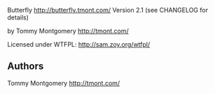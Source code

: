 Butterfly <http://butterfly.tmont.com/>
Version 2.1 (see CHANGELOG for details)

by Tommy Montgomery <http://tmont.com/>

Licensed under WTFPL: http://sam.zoy.org/wtfpl/

## Authors
Tommy Montgomery <http://tmont.com/>
